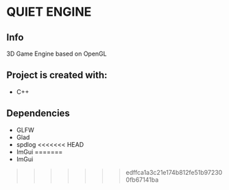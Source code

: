 # QUIET ENGINE

## Info
 3D Game Engine based on OpenGL
  
## Project is created with:
* C++

## Dependencies
* GLFW
* Glad
* spdlog
<<<<<<< HEAD
* ImGui
=======
* ImGui
>>>>>>> edffca1a3c21e174b812fe51b972300fb67141ba
